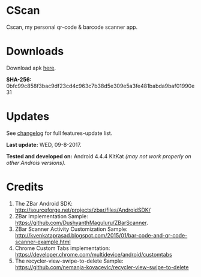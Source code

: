 # CScan

Cscan, my personal qr-code & barcode scanner app.

# Downloads
Download apk [here](https://github.com/calaaa/CScan/raw/master/CScan/app/apk/cscan_release.apk).

**SHA-256:** 0bfc99c858f3bac9df23cd4c963c7b38d5e309e5a3fe481babda9baf01990e31

# Updates
See [changelog](https://github.com/calaaa/CScan/blob/master/changelog.md) for full features-update list.

**Last update:** WED, 09-8-2017.

**Tested and developed on:** Android 4.4.4 KitKat *(may not work properly on other Androis versions).*

# Credits
1. The ZBar Android SDK: http://sourceforge.net/projects/zbar/files/AndroidSDK/
2. ZBar Implementation Sample: https://github.com/DushyanthMaguluru/ZBarScanner.
3. ZBar Scanner Activity Customization Sample: http://kvenkataprasad.blogspot.com/2015/01/bar-code-and-qr-code-scanner-example.html
3. Chrome Custom Tabs implementation: https://developer.chrome.com/multidevice/android/customtabs
4. The recycler-view-swipe-to-delete Sample: https://github.com/nemanja-kovacevic/recycler-view-swipe-to-delete
